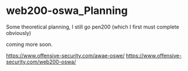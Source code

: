 # web200-oswa_Planning
Some theoretical planning, I still go pen200 (which I first must complete obviously)

coming more soon.



https://www.offensive-security.com/awae-oswe/
https://www.offensive-security.com/web200-oswa/
